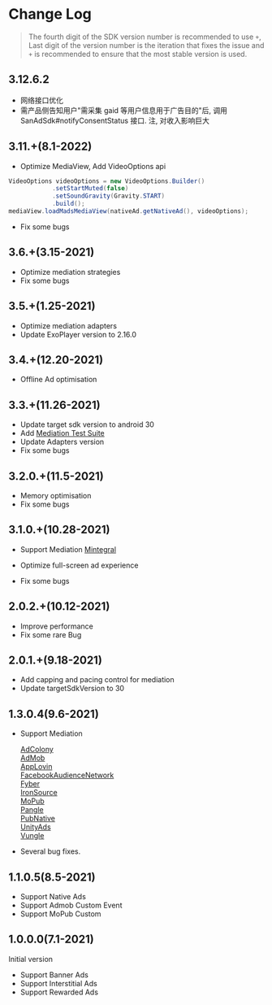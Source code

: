 # Change Log
> The fourth digit of the SDK version number is recommended to use `+`, Last digit of the version number is the iteration that fixes the issue and `+` is recommended to ensure that the most stable version is used.

## 3.12.6.2
- 网络接口优化
- 需产品侧告知用户"需采集 gaid 等用户信息用于广告目的"后, 调用 SanAdSdk#notifyConsentStatus 接口. 注, 对收入影响巨大


## 3.11.+(8.1-2022)
- Optimize MediaView, Add VideoOptions api
```Java
VideoOptions videoOptions = new VideoOptions.Builder()
            .setStartMuted(false)
            .setSoundGravity(Gravity.START)
            .build();
mediaView.loadMadsMediaView(nativeAd.getNativeAd(), videoOptions);
```

- Fix some bugs

## 3.6.+(3.15-2021)
- Optimize mediation strategies
- Fix some bugs

## 3.5.+(1.25-2021)
- Optimize mediation adapters
- Update ExoPlayer version to 2.16.0

## 3.4.+(12.20-2021)
- Offline Ad optimisation

## 3.3.+(11.26-2021)
- Update target sdk version to android 30
- Add [Mediation Test Suite](https://github.com/san-sdk/sample/wiki/Test-Suite)
- Update Adapters version
- Fix some bugs

## 3.2.0.+(11.5-2021)
- Memory optimisation
- Fix some bugs

## 3.1.0.+(10.28-2021)
- Support Mediation
  [Mintegral](https://github.com/san-sdk/sample/wiki/Mediation-Mintegral)
  
- Optimize full-screen ad experience
- Fix some bugs

## 2.0.2.+(10.12-2021)
- Improve performance
- Fix some rare Bug

## 2.0.1.+(9.18-2021)
- Add capping and pacing control for mediation
- Update targetSdkVersion to 30

## 1.3.0.4(9.6-2021)
- Support Mediation

  [AdColony](https://github.com/san-sdk/sample/wiki/Mediation-AdColony)</Br>
  [AdMob](https://github.com/san-sdk/sample/wiki/Mediation-AdMob)</Br>
  [AppLovin](https://github.com/san-sdk/sample/wiki/Mediation-AppLovin)</Br>
  [FacebookAudienceNetwork](https://github.com/san-sdk/sample/wiki/Mediation-FacebookAudienceNetwork)</Br>
  [Fyber](https://github.com/san-sdk/sample/wiki/Mediation-Fyber)</Br>
  [IronSource](https://github.com/san-sdk/sample/wiki/Mediation-IronSource)</Br>
  [MoPub](https://github.com/san-sdk/sample/wiki/Mediation-MoPub)</Br>
  [Pangle](https://github.com/san-sdk/sample/wiki/Mediation-Pangle)</Br>
  [PubNative](https://github.com/san-sdk/sample/wiki/Mediation-PubNative)</Br>
  [UnityAds](https://github.com/san-sdk/sample/wiki/Mediation-UnityAds)</Br>
  [Vungle](https://github.com/san-sdk/sample/wiki/Mediation-Vungle)</Br>
  
- Several bug fixes.

## 1.1.0.5(8.5-2021)
- Support Native Ads
- Support Admob Custom Event
- Support MoPub Custom

## 1.0.0.0(7.1-2021)
Initial version
- Support Banner Ads
- Support Interstitial Ads
- Support Rewarded Ads
